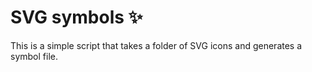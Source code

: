# SVG symbols ✨

This is a simple script that takes a folder of SVG icons and generates a symbol file.
